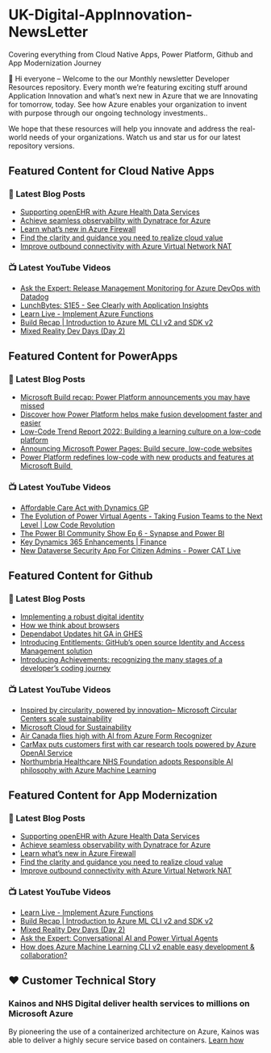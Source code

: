 # UK-Digital-AppInnovation-NewsLetter

Covering everything from Cloud Native Apps, Power Platform, Github and App Modernization Journey

👋 Hi everyone – Welcome to the our Monthly newsletter Developer Resources repository. Every month we’re featuring exciting stuff around Application Innovation and what’s next new in Azure that we are Innovating for tomorrow, today. See how Azure enables your organization to invent with purpose through our ongoing technology investments..


We hope that these resources will help you innovate and address the real-world needs of your organizations. Watch us and star us for our latest repository versions.

## Featured Content for Cloud Native Apps


### 📝 Latest Blog Posts

    
<!-- BLOGCNA:START -->
- [Supporting openEHR with Azure Health Data Services](https://azure.microsoft.com/blog/supporting-openehr-with-azure-health-data-services/)
- [Achieve seamless observability with Dynatrace for Azure](https://azure.microsoft.com/blog/achieve-seamless-observability-with-dynatrace-for-azure/)
- [Learn what’s new in Azure Firewall](https://azure.microsoft.com/blog/learn-what-s-new-in-azure-firewall/)
- [Find the clarity and guidance you need to realize cloud value](https://azure.microsoft.com/blog/find-the-clarity-and-guidance-you-need-to-realize-cloud-value/)
- [Improve outbound connectivity with Azure Virtual Network NAT](https://azure.microsoft.com/blog/improve-outbound-connectivity-with-azure-virtual-network-nat/)
<!-- BLOGCNA:END -->

### 📺 Latest YouTube Videos

 
<!-- YOUTUBECNA:START -->
- [Ask the Expert: Release Management Monitoring for Azure DevOps with Datadog](https://www.youtube.com/watch?v=_rdxzMPoRkc)
- [LunchBytes: S1E5 - See Clearly with Application Insights](https://www.youtube.com/watch?v=FR0m1Oe95g0)
- [Learn Live - Implement Azure Functions](https://www.youtube.com/watch?v=AW4K8fpVlUo)
- [Build Recap | Introduction to Azure ML CLI v2 and SDK v2](https://www.youtube.com/watch?v=unbzStG3IVY)
- [Mixed Reality Dev Days &lpar;Day 2&rpar;](https://www.youtube.com/watch?v=kCwwaQhJqQs)
<!-- YOUTUBECNA:END -->

##  Featured Content for PowerApps
### 📝 Latest Blog Posts
<!-- BLOGPOWER:START -->
- [Microsoft Build recap: Power Platform announcements you may have missed](https://cloudblogs.microsoft.com/powerplatform/2022/05/31/microsoft-build-recap-power-platform-announcements-you-may-have-missed/)
- [Discover how Power Platform helps make fusion development faster and easier](https://cloudblogs.microsoft.com/powerplatform/2022/05/25/discover-how-power-platform-helps-make-fusion-development-faster-and-easier/)
- [Low-Code Trend Report 2022: Building a learning culture on a low-code platform](https://cloudblogs.microsoft.com/powerplatform/2022/05/24/low-code-trend-report-2022-building-a-learning-culture-on-a-low-code-platform/)
- [Announcing Microsoft Power Pages: Build secure, low-code websites](https://powerpages.microsoft.com/blog/announcing-microsoft-power-pages-build-secure-low-code-websites/)
- [Power Platform redefines low-code with new products and features at Microsoft Build ](https://cloudblogs.microsoft.com/powerplatform/2022/05/24/power-platform-redefines-low-code-with-new-products-and-features-at-microsoft-build/)
<!-- BLOGPOWER:END -->
 ### 📺 Latest YouTube Videos
    
<!-- YOUTUBEPOWER:START -->
- [Affordable Care Act with Dynamics GP](https://www.youtube.com/watch?v=ocx23LFlmyU)
- [The Evolution of Power Virtual Agents - Taking Fusion Teams to the Next Level | Low Code Revolution](https://www.youtube.com/watch?v=KgILe3mIHD0)
- [The Power BI Community Show Ep 6 - Synapse and Power BI](https://www.youtube.com/watch?v=BZ9vjGBO6VY)
- [Key Dynamics 365 Enhancements | Finance](https://www.youtube.com/watch?v=t1szPdGlnvQ)
- [New Dataverse Security App For Citizen Admins - Power CAT Live](https://www.youtube.com/watch?v=jBwPdiX7rMI)
<!-- YOUTUBEPOWER:END -->

##  Featured Content for Github
### 📝 Latest Blog Posts
<!-- BLOGGITHUB:START -->
- [Implementing a robust digital identity](https://github.blog/2022-06-10-implementing-a-robust-digital-identity/)
- [How we think about browsers](https://github.blog/2022-06-10-how-we-think-about-browsers/)
- [Dependabot Updates hit GA in GHES](https://github.blog/2022-06-09-dependabot-updates-hit-ga-in-ghes/)
- [Introducing Entitlements: GitHub&#8217;s open source Identity and Access Management solution](https://github.blog/2022-06-09-introducing-entitlements-githubs-open-source-identity-and-access-management-solution/)
- [Introducing Achievements: recognizing the many stages of a developer’s coding journey](https://github.blog/2022-06-09-introducing-achievements-recognizing-the-many-stages-of-a-developers-coding-journey/)
<!-- BLOGGITHUB:END -->
### 📺 Latest YouTube Videos
<!-- YOUTUBEGITHUB:START -->
- [Inspired by circularity, powered by innovation– Microsoft Circular Centers scale sustainability](https://www.youtube.com/watch?v=IcWg7F85puY)
- [Microsoft Cloud for Sustainability](https://www.youtube.com/watch?v=HDYRb-8HXgE)
- [Air Canada flies high with AI from Azure Form Recognizer](https://www.youtube.com/watch?v=NqyZ_7btL5I)
- [CarMax puts customers first with car research tools powered by Azure OpenAI Service](https://www.youtube.com/watch?v=n4KekgD4DdY)
- [Northumbria Healthcare NHS Foundation adopts Responsible AI philosophy with Azure Machine Learning](https://www.youtube.com/watch?v=LRZHcipcweY)
<!-- YOUTUBEGITHUB:END -->
##  Featured Content for App Modernization
### 📝 Latest Blog Posts
<!-- BLOGAPPMOD:START -->
- [Supporting openEHR with Azure Health Data Services](https://azure.microsoft.com/blog/supporting-openehr-with-azure-health-data-services/)
- [Achieve seamless observability with Dynatrace for Azure](https://azure.microsoft.com/blog/achieve-seamless-observability-with-dynatrace-for-azure/)
- [Learn what’s new in Azure Firewall](https://azure.microsoft.com/blog/learn-what-s-new-in-azure-firewall/)
- [Find the clarity and guidance you need to realize cloud value](https://azure.microsoft.com/blog/find-the-clarity-and-guidance-you-need-to-realize-cloud-value/)
- [Improve outbound connectivity with Azure Virtual Network NAT](https://azure.microsoft.com/blog/improve-outbound-connectivity-with-azure-virtual-network-nat/)
<!-- BLOGAPPMOD:END -->
### 📺 Latest YouTube Videos
<!-- YOUTUBEAPPMOD:START -->
- [Learn Live - Implement Azure Functions](https://www.youtube.com/watch?v=AW4K8fpVlUo)
- [Build Recap | Introduction to Azure ML CLI v2 and SDK v2](https://www.youtube.com/watch?v=unbzStG3IVY)
- [Mixed Reality Dev Days &lpar;Day 2&rpar;](https://www.youtube.com/watch?v=kCwwaQhJqQs)
- [Ask the Expert: Conversational AI and Power Virtual Agents](https://www.youtube.com/watch?v=IUTTDdtoV80)
- [How does Azure Machine Learning CLI v2 enable easy development &amp; collaboration?](https://www.youtube.com/watch?v=wDKZK-XSqD0)
<!-- YOUTUBEAPPMOD:END -->


## ♥️ Customer Technical Story 

### Kainos and NHS Digital deliver health services to millions on Microsoft Azure

By pioneering the use of a containerized architecture on Azure, Kainos was able to deliver a highly secure service based on containers. [Learn how](https://customers.microsoft.com/en-us/story/1368348549535774520-kainos-and-nhs-digital-deliver-health-services-to-millions-on-microsoft-azure)

